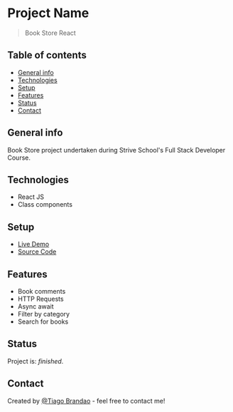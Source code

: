 # Project Name

> Book Store React

## Table of contents

- [General info](#general-info)
- [Technologies](#technologies)
- [Setup](#setup)
- [Features](#features)
- [Status](#status)
- [Contact](#contact)

## General info

Book Store project undertaken during Strive School's Full Stack Developer Course.

## Technologies

- React JS
- Class components

## Setup

- [Live Demo](https://brandaspt.github.io/book-store/)
- [Source Code](https://github.com/brandaspt/book-store/)

## Features

- Book comments
- HTTP Requests
- Async await
- Filter by category
- Search for books

## Status

Project is: _finished_.

## Contact

Created by [@Tiago Brandao](https://www.imtiago.world/) - feel free to contact me!
